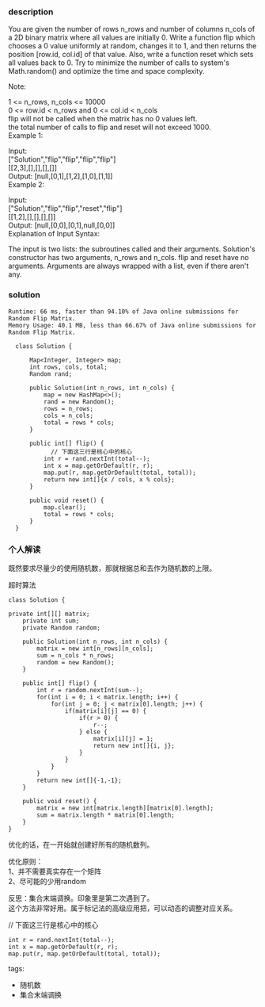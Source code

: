 ### description    
  You are given the number of rows n_rows and number of columns n_cols of a 2D binary matrix where all values are initially 0. Write a function flip which chooses a 0 value uniformly at random, changes it to 1, and then returns the position [row.id, col.id] of that value. Also, write a function reset which sets all values back to 0. Try to minimize the number of calls to system's Math.random() and optimize the time and space complexity.  
    
  Note:  
    
  1 <= n_rows, n_cols <= 10000  
  0 <= row.id < n_rows and 0 <= col.id < n_cols  
  flip will not be called when the matrix has no 0 values left.  
  the total number of calls to flip and reset will not exceed 1000.  
  Example 1:  
    
  Input:   
  ["Solution","flip","flip","flip","flip"]  
  [[2,3],[],[],[],[]]  
  Output: [null,[0,1],[1,2],[1,0],[1,1]]  
  Example 2:  
    
  Input:   
  ["Solution","flip","flip","reset","flip"]  
  [[1,2],[],[],[],[]]  
  Output: [null,[0,0],[0,1],null,[0,0]]  
  Explanation of Input Syntax:  
    
  The input is two lists: the subroutines called and their arguments. Solution's constructor has two arguments, n_rows and n_cols. flip and reset have no arguments. Arguments are always wrapped with a list, even if there aren't any.  
### solution    
```    
Runtime: 66 ms, faster than 94.10% of Java online submissions for Random Flip Matrix.  
Memory Usage: 40.1 MB, less than 66.67% of Java online submissions for Random Flip Matrix.  
  
  class Solution {  
    
      Map<Integer, Integer> map;  
      int rows, cols, total;  
      Random rand;  
        
      public Solution(int n_rows, int n_cols) {  
          map = new HashMap<>();  
          rand = new Random();  
          rows = n_rows;   
          cols = n_cols;   
          total = rows * cols;  
      }  
        
      public int[] flip() {  
            // 下面这三行是核心中的核心  
          int r = rand.nextInt(total--);  
          int x = map.getOrDefault(r, r);  
          map.put(r, map.getOrDefault(total, total));  
          return new int[]{x / cols, x % cols};  
      }  
        
      public void reset() {  
          map.clear();  
          total = rows * cols;  
      }  
  }  
```    
    
### 个人解读    
  既然要求尽量少的使用随机数，那就根据总和去作为随机数的上限。  
    
  超时算法  
  ```  
  class Solution {  
    
  private int[][] matrix;  
      private int sum;  
      private Random random;  
    
      public Solution(int n_rows, int n_cols) {  
          matrix = new int[n_rows][n_cols];  
          sum = n_cols * n_rows;  
          random = new Random();  
      }  
    
      public int[] flip() {  
          int r = random.nextInt(sum--);  
          for(int i = 0; i < matrix.length; i++) {  
              for(int j = 0; j < matrix[0].length; j++) {  
                  if(matrix[i][j] == 0) {  
                      if(r > 0) {  
                          r--;  
                      } else {  
                          matrix[i][j] = 1;  
                          return new int[]{i, j};  
                      }  
                  }  
              }  
          }  
          return new int[]{-1,-1};  
      }  
    
      public void reset() {  
          matrix = new int[matrix.length][matrix[0].length];  
          sum = matrix.length * matrix[0].length;  
      }  
  }  
  ```  
    
  优化的话，在一开始就创建好所有的随机数列。  
    
  优化原则：  
  1、并不需要真实存在一个矩阵  
  2、尽可能的少用random  
    
  反思：集合末端调换。印象里是第二次遇到了。  
  这个方法非常好用。属于标记法的高级应用把，可以动态的调整对应关系。  
    
// 下面这三行是核心中的核心  
```  
int r = rand.nextInt(total--);  
int x = map.getOrDefault(r, r);  
map.put(r, map.getOrDefault(total, total));  
```  
    
tags:    
  -  随机数  
  -  集合末端调换  
